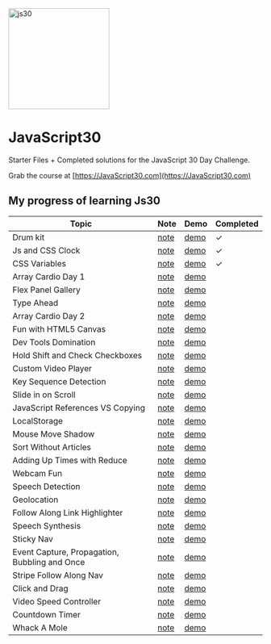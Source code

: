 ﻿
<img src="https://res.cloudinary.com/wesbos/image/fetch/w_700,q_auto,f_auto/https://courses.wesbos.com/images/JS3-social-share.png" alt="js30" width="200"/>

# JavaScript30

Starter Files + Completed solutions for the JavaScript 30 Day Challenge.

Grab the course at [https://JavaScript30.com](https://JavaScript30.com)

## My progress of learning Js30

  Topic           | Note  | Demo | Completed |
| ------------ | ----  | --- | ----- |
| Drum kit | [note](https://github.com/Becklin/JavaScript30/wiki/Day1) | [demo](https://codepen.io/beckyenwen/pen/oNZZeVZ) | &check; |
|Js and CSS Clock | [note](https://github.com/Becklin/JavaScript30/wiki/Day2) |[demo](https://codepen.io/beckyenwen/pen/oNZwzZK) |&check;|
|CSS Variables | [note](https://github.com/Becklin/JavaScript30/wiki/Day3) |[demo](https://codepen.io/beckyenwen/pen/qBrXMYg) |&check;|
|Array Cardio Day 1| [note](https://github.com/Becklin/JavaScript30/wiki/Day4) |[demo]() | |
|Flex Panel Gallery| [note](https://github.com/Becklin/JavaScript30/wiki/Day5) |[demo]() | |
|Type Ahead| [note](https://github.com/Becklin/JavaScript30/wiki/Day6) |[demo]() | |
|Array Cardio Day 2| [note](https://github.com/Becklin/JavaScript30/wiki/Day7) |[demo]() | |
|Fun with HTML5 Canvas| [note](https://github.com/Becklin/JavaScript30/wiki/Day8) |[demo]() | |
|Dev Tools Domination| [note](https://github.com/Becklin/JavaScript30/wiki/Day9) |[demo]() | |
|Hold Shift and Check Checkboxes| [note](https://github.com/Becklin/JavaScript30/wiki/Day10) |[demo]() | |
|Custom Video Player| [note](https://github.com/Becklin/JavaScript30/wiki/Day11) |[demo]() | |
|Key Sequence Detection| [note](https://github.com/Becklin/JavaScript30/wiki/Day12) |[demo]() | |
|Slide in on Scroll| [note](https://github.com/Becklin/JavaScript30/wiki/Day13) |[demo]() | |
|JavaScript References VS Copying| [note](https://github.com/Becklin/JavaScript30/wiki/Day14) |[demo]() | |
|LocalStorage| [note](https://github.com/Becklin/JavaScript30/wiki/Day15) |[demo]() | |
|Mouse Move Shadow| [note](https://github.com/Becklin/JavaScript30/wiki/Day16) |[demo]() | |
|Sort Without Articles| [note](https://github.com/Becklin/JavaScript30/wiki/Day17) |[demo]() | |
|Adding Up Times with Reduce| [note](https://github.com/Becklin/JavaScript30/wiki/Day18) |[demo]() | |
|Webcam Fun| [note](https://github.com/Becklin/JavaScript30/wiki/Day19) |[demo]() | |
|Speech Detection| [note](https://github.com/Becklin/JavaScript30/wiki/Day20) |[demo]() | |
|Geolocation| [note](https://github.com/Becklin/JavaScript30/wiki/Day21) |[demo]() | |
|Follow Along Link Highlighter| [note](https://github.com/Becklin/JavaScript30/wiki/Day22) |[demo]() | |
|Speech Synthesis| [note](https://github.com/Becklin/JavaScript30/wiki/Day23) |[demo]() | |
|Sticky Nav| [note](https://github.com/Becklin/JavaScript30/wiki/Day24) |[demo]() | |
|Event Capture, Propagation, Bubbling and Once| [note](https://github.com/Becklin/JavaScript30/wiki/Day25) |[demo]() | |
|Stripe Follow Along Nav| [note](https://github.com/Becklin/JavaScript30/wiki/Day26) |[demo]() | |
|Click and Drag| [note](https://github.com/Becklin/JavaScript30/wiki/Day27) |[demo]() | |
|Video Speed Controller| [note](https://github.com/Becklin/JavaScript30/wiki/Day28) |[demo]() | |
|Countdown Timer| [note](https://github.com/Becklin/JavaScript30/wiki/Day29) |[demo]() | |
|Whack A Mole| [note](https://github.com/Becklin/JavaScript30/wiki/Day30) |[demo]() | |



